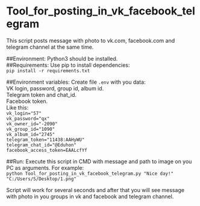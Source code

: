 Tool_for_posting_in_vk_facebook_telegram
=====================
 
This script posts message with photo to vk.com, facebook.com and telegram channel at the same time.  

##Environment:
Python3 should be installed.  
##Requirements:
Use pip to install dependencies:  
```pip install -r requirements.txt```

##Environment variables: 
Create file  ```.env``` with you data:  
VK login, password, group id, album id.   
Telegram token and chat_id.  
Facebook token.   
Like this:  
```vk_login="57"```  
```vk_password="qx"```  
```vk_owner_id="-2090"```  
```vk_group_id="1090"```  
```vk_album_id="2745"```  
```telegram_token="11438:AAHyWU"```  
```telegram_chat_id="@Eduhon"```  
```facebook_access_token=EAALcfYf```  

##Run:
Execute this script in CMD with message and path to image on you PC as arguments.
For example:  
```python Tool_for_posting_in_vk_facebook_telegram.py "Nice day!" "C:/Users/S/Desktop/1.png"```

Script will work for several seconds and after that you will see message with photo in you groups in vk and facebook and telegram channel.
